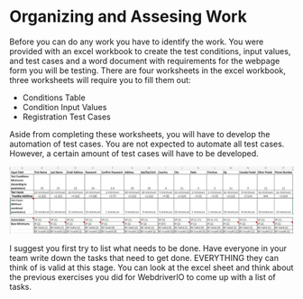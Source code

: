 # Organizing and Assesing Work
Before you can do any work you have to identify the work. You were provided with an excel workbook to create the test conditions, input values, and test cases and a word document with requirements for the webpage form you will be testing. There are four worksheets in the excel workbook, three worksheets will require you to fill them out: 

- Conditions Table
- Condition Input Values
- Registration Test Cases

Aside from completing these worksheets, you will have to develop the automation of test cases. You are not expected to automate all test cases. However, a certain amount of test  cases will have to be developed. 


<img src="images/RallyBound Deliverables.JPG" >




I suggest you first try to list what needs to be done. Have everyone in your team write down the tasks that need to get done. EVERYTHING they can think of is valid at this stage. You can look at the excel sheet and think about the previous exercises you did for WebdriverIO to come up with a list of tasks. 
